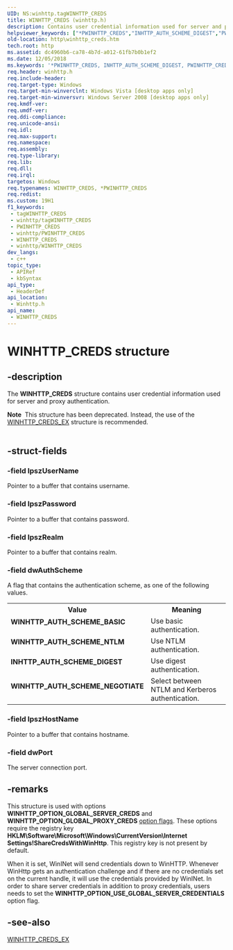 ```yaml
---
UID: NS:winhttp.tagWINHTTP_CREDS
title: WINHTTP_CREDS (winhttp.h)
description: Contains user credential information used for server and proxy authentication.
helpviewer_keywords: ["*PWINHTTP_CREDS","INHTTP_AUTH_SCHEME_DIGEST","PWINHTTP_CREDS","PWINHTTP_CREDS structure pointer [HTTP]","WINHTTP_AUTH_SCHEME_BASIC","WINHTTP_AUTH_SCHEME_NEGOTIATE","WINHTTP_AUTH_SCHEME_NTLM","WINHTTP_CREDS","WINHTTP_CREDS structure [HTTP]","http.winhttp_creds","winhttp/PWINHTTP_CREDS","winhttp/WINHTTP_CREDS"]
old-location: http\winhttp_creds.htm
tech.root: http
ms.assetid: dc4960b6-ca78-4b7d-a012-61fb7b0b1ef2
ms.date: 12/05/2018
ms.keywords: '*PWINHTTP_CREDS, INHTTP_AUTH_SCHEME_DIGEST, PWINHTTP_CREDS, PWINHTTP_CREDS structure pointer [HTTP], WINHTTP_AUTH_SCHEME_BASIC, WINHTTP_AUTH_SCHEME_NEGOTIATE, WINHTTP_AUTH_SCHEME_NTLM, WINHTTP_CREDS, WINHTTP_CREDS structure [HTTP], http.winhttp_creds, winhttp/PWINHTTP_CREDS, winhttp/WINHTTP_CREDS'
req.header: winhttp.h
req.include-header: 
req.target-type: Windows
req.target-min-winverclnt: Windows Vista [desktop apps only]
req.target-min-winversvr: Windows Server 2008 [desktop apps only]
req.kmdf-ver: 
req.umdf-ver: 
req.ddi-compliance: 
req.unicode-ansi: 
req.idl: 
req.max-support: 
req.namespace: 
req.assembly: 
req.type-library: 
req.lib: 
req.dll: 
req.irql: 
targetos: Windows
req.typenames: WINHTTP_CREDS, *PWINHTTP_CREDS
req.redist: 
ms.custom: 19H1
f1_keywords:
 - tagWINHTTP_CREDS
 - winhttp/tagWINHTTP_CREDS
 - PWINHTTP_CREDS
 - winhttp/PWINHTTP_CREDS
 - WINHTTP_CREDS
 - winhttp/WINHTTP_CREDS
dev_langs:
 - c++
topic_type:
 - APIRef
 - kbSyntax
api_type:
 - HeaderDef
api_location:
 - Winhttp.h
api_name:
 - WINHTTP_CREDS
---
```


# WINHTTP_CREDS structure


## -description

The <b>WINHTTP_CREDS</b> structure contains user credential information used for server and proxy authentication.
<div class="alert"><b>Note</b>  This structure has been deprecated. Instead, the use of the <a href="/windows/desktop/api/winhttp/ns-winhttp-winhttp_creds_ex">WINHTTP_CREDS_EX</a> structure is recommended.</div><div> </div>

## -struct-fields

### -field lpszUserName

Pointer to a buffer that contains username.

### -field lpszPassword

Pointer to a buffer that contains password.

### -field lpszRealm

Pointer to a buffer that contains realm.

### -field dwAuthScheme

A flag that contains the authentication scheme, as one of the following values.

<table>
<tr>
<th>Value</th>
<th>Meaning</th>
</tr>
<tr>
<td width="40%"><a id="WINHTTP_AUTH_SCHEME_BASIC"></a><a id="winhttp_auth_scheme_basic"></a><dl>
<dt><b>WINHTTP_AUTH_SCHEME_BASIC</b></dt>
</dl>
</td>
<td width="60%">
Use basic authentication.

</td>
</tr>
<tr>
<td width="40%"><a id="WINHTTP_AUTH_SCHEME_NTLM"></a><a id="winhttp_auth_scheme_ntlm"></a><dl>
<dt><b>WINHTTP_AUTH_SCHEME_NTLM</b></dt>
</dl>
</td>
<td width="60%">
Use NTLM authentication.

</td>
</tr>
<tr>
<td width="40%"><a id="INHTTP_AUTH_SCHEME_DIGEST"></a><a id="inhttp_auth_scheme_digest"></a><dl>
<dt><b>INHTTP_AUTH_SCHEME_DIGEST</b></dt>
</dl>
</td>
<td width="60%">
Use digest authentication.

</td>
</tr>
<tr>
<td width="40%"><a id="WINHTTP_AUTH_SCHEME_NEGOTIATE"></a><a id="winhttp_auth_scheme_negotiate"></a><dl>
<dt><b>WINHTTP_AUTH_SCHEME_NEGOTIATE</b></dt>
</dl>
</td>
<td width="60%">
Select between NTLM and Kerberos authentication.

</td>
</tr>
</table>

### -field lpszHostName

 Pointer to a buffer that contains hostname.

### -field dwPort

The server connection port.

## -remarks

This structure is used with options <b>WINHTTP_OPTION_GLOBAL_SERVER_CREDS</b> and <b>WINHTTP_OPTION_GLOBAL_PROXY_CREDS</b>
<a href="/windows/desktop/WinHttp/option-flags">option flags</a>. These options require the registry key <b>HKLM\Software\Microsoft\Windows\CurrentVersion\Internet Settings!ShareCredsWithWinHttp</b>. This registry key is not present by default.

When it is set, WinINet will send credentials  down to WinHTTP. Whenever WinHttp gets an authentication challenge and if there are no credentials set on the current handle, it will use the credentials provided by WinINet. In order to share server credentials in addition to proxy credentials, users needs to set  the <b>WINHTTP_OPTION_USE_GLOBAL_SERVER_CREDENTIALS</b> option flag.

## -see-also

<a href="/windows/desktop/api/winhttp/ns-winhttp-winhttp_creds_ex">WINHTTP_CREDS_EX</a>